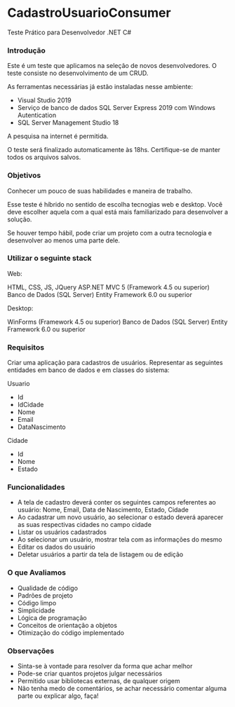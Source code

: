 # CadastroUsuarioConsumer
Teste Prático para Desenvolvedor .NET C#

### Introdução

Este é um teste que aplicamos na seleção de novos desenvolvedores.
O teste consiste no desenvolvimento de um CRUD.

As ferramentas necessárias já estão instaladas nesse ambiente:
- Visual Studio 2019
- Serviço de banco de dados SQL Server Express 2019 com Windows Autentication
- SQL Server Management Studio 18

A pesquisa na internet é permitida.

O teste será finalizado automaticamente às 18hs.
Certifique-se de manter todos os arquivos salvos.

### Objetivos

Conhecer um pouco de suas habilidades e maneira de trabalho.

Esse teste é híbrido no sentido de escolha tecnogias web e desktop.
Você deve escolher aquela com a qual está mais familiarizado para desenvolver a solução.

Se houver tempo hábil, pode criar um projeto com a outra tecnologia e desenvolver ao menos uma parte dele.

### Utilizar o seguinte stack

Web:

HTML, CSS, JS, JQuery
ASP.NET MVC 5 (Framework 4.5 ou superior)
Banco de Dados (SQL Server)
Entity Framework 6.0 ou superior

Desktop:

WinForms (Framework 4.5 ou superior)
Banco de Dados (SQL Server)
Entity Framework 6.0 ou superior

### Requisitos

Criar uma aplicação para cadastros de usuários.
Representar as seguintes entidades em banco de dados e em classes do sistema:

Usuario
- Id
- IdCidade
- Nome
- Email
- DataNascimento

Cidade
- Id
- Nome
- Estado

### Funcionalidades

- A tela de cadastro deverá conter os seguintes campos referentes ao usuário: Nome, Email, Data de Nascimento, Estado, Cidade
- Ao cadastrar um novo usuário, ao selecionar o estado deverá aparecer as suas respectivas cidades no campo cidade
- Listar os usuários cadastrados
- Ao selecionar um usuário, mostrar tela com as informações do mesmo
- Editar os dados do usuário
- Deletar usuários a partir da tela de listagem ou de edição

### O que Avaliamos

- Qualidade de código
- Padrões de projeto
- Código limpo
- Simplicidade
- Lógica de programação
- Conceitos de orientação a objetos
- Otimização do código implementado

### Observações

- Sinta-se à vontade para resolver da forma que achar melhor
- Pode-se criar quantos projetos julgar necessários
- Permitido usar bibliotecas externas, de qualquer origem
- Não tenha medo de comentários, se achar necessário comentar alguma parte ou explicar algo, faça!
